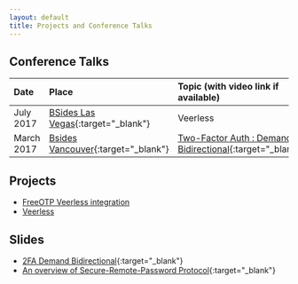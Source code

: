 ```yaml
---
layout: default
title: Projects and Conference Talks
---
```


## Conference Talks

| Date          | Place					| Topic (with video link if available) |
| :-------------|:------------- |:-----|
|July 2017|[BSides Las Vegas](https://www.bsideslv.org/schedule17/){:target="_blank"}|Veerless|
|March 2017 | [Bsides Vancouver](https://bsidesvancouver.com/speaker/speaker-3-day-1-track-2/){:target="_blank"}| [Two-Factor Auth : Demand Bidirectional](https://www.youtube.com/watch?v=aNW4CHfvYTs){:target="_blank"}|

## Projects

* [FreeOTP Veerless integration](https://github.com/joekir/freeotp-android-veerless)     
* [Veerless](https://github.com/joekir/veerless)

## Slides

* [2FA Demand Bidirectional](https://www.josephkirwin.com/2FA-Demand-Bidirectional/){:target="_blank"}
* [An overview of Secure-Remote-Password Protocol](https://www.josephkirwin.com/srp-talk){:target="_blank"}
